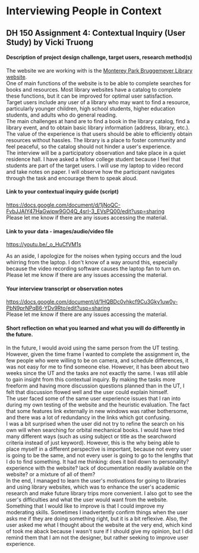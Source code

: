 # Interviewing People in Context
## DH 150 Assignment 4: Contextual Inquiry (User Study) by Vicki Truong

#### Description of project design challenge, target users, research method(s)

The website we are working with is the [Monterey Park Bruggemeyer Library website](http://library.montereypark.ca.gov/).  
One of main functions of the website is to be able to complete searches for books and resources. Most library websites have a catalog to complete these functions, but it can be improved for optimal user satisfaction.  
Target users include any user of a library who may want to find a resource, particularly younger children, high school students, higher education students, and adults who do general reading.  
The main challenges at hand are to find a book in the library catalog, find a library event, and to obtain basic library information (address, library, etc.). The value of the experience is that users should be able to efficiently obtain resources without hassles. The library is a place to foster community and feel peaceful, so the catalog should not hinder a user's experience.  
The interview will be a participatory observation and take place in a quiet residence hall. I have asked a fellow college student because I feel that students are part of the target users. I will use my laptop to video record and take notes on paper. I will observe how the participant navigates through the task and encourage them to speak aloud. 

#### Link to your contextual inquiry guide (script)

https://docs.google.com/document/d/1jNoQC-FvbJJAIY47HaGwipw9GO4Q_4srI-3_EVsPQ00/edit?usp=sharing  
Please let me know if there are any issues accessing the material. 

#### Link to your data - images/audio/video file

https://youtu.be/_o_HuCfVM1s  

As an aside, I apologize for the noises when typing occurs and the loud whirring from the laptop. I don't know of a way around this, especially because the video recording software causes the laptop fan to turn on. Please let me know if there are any issues accessing the material. 

#### Your interview transcript or observation notes

https://docs.google.com/document/d/1HQBDc0vhkcf9Cu3Gky1uw0y-PbN9prNPqB6-YDv9Rto/edit?usp=sharing  
Please let me know if there are any issues accessing the material.  

#### Short reflection on what you learned and what you will do differently in the future.

In the future, I would avoid using the same person from the UT testing. However, given the time frame I wanted to complete the assignment in, the few people who were willing to be on camera, and schedule differences, it was not easy for me to find someone else. However, it has been about two weeks since the UT and the tasks are not exactly the same. I was still able to gain insight from this contextual inquiry. By making the tasks more freeform and having more discussion questions planned than in the UT, I felt that discussion flowed well and the user could explain himself.  
The user faced some of the same user experience issues that I ran into during my own testing of the website and the heuristic evaluation. The fact that some features link externally in new windows was rather bothersome, and there was a lot of redundancy in the links which got confusing.  
I was a bit surprised when the user did not try to refine the search on his own will when searching for orbital mechanical books. I would have tried many different ways (such as using subject or title as the searchword criteria instead of just keyword). However, this is the why being able to place myself in a different perspective is important, because not every user is going to be the same, and not every user is going to go to the lengths that I do to find something. It had me thinking: does it boil down to personality? experience with the website? lack of documentation readily available on the website? or a mixture of all of them?  
In the end, I managed to learn the user's motivations for going to libraries and using library websites, which was to enhance the user's academic research and make future library trips more convenient. I also got to see the user's difficulties and what the user would want from the website.  
Something that I would like to improve is that I could improve my moderating skills. Sometimes I inadvertently confirm things when the user asks me if they are doing something right, but it is a bit reflexive. Also, the user asked me what I thought about the website at the very end, which kind of took me aback because I wasn't sure if I should give my opinion, but I did remind them that I am not the designer, but rather seeking to improve user experience. 
